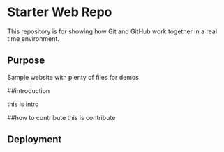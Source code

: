 # Starter Web Repo

This repository is for showing how Git and GitHub work together in a real time environment. 



## Purpose

Sample website with plenty of files for demos

##introduction

this is intro

##how to contribute
 this is contribute
## Deployment